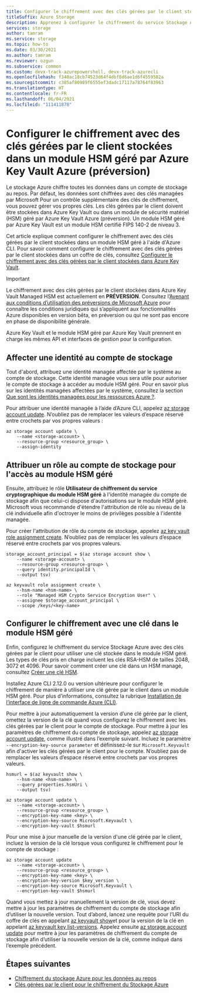 ```yaml
---
title: Configurer le chiffrement avec des clés gérées par le client stockées dans un module HSM géré par Azure Key Vault Azure (préversion)
titleSuffix: Azure Storage
description: Apprenez à configurer le chiffrement du service Stockage Azure avec des clés gérées par le client stockées dans un module HSM géré par Azure Key Vault Azure (préversion) à l'aide d'Azure CLI.
services: storage
author: tamram
ms.service: storage
ms.topic: how-to
ms.date: 03/30/2021
ms.author: tamram
ms.reviewer: ozgun
ms.subservice: common
ms.custom: devx-track-azurepowershell, devx-track-azurecli
ms.openlocfilehash: f340ac18cb74523d64f4dbf8d6ae1d6f4559582a
ms.sourcegitcommit: c385af80989f6555ef3dadc17117a78764f83963
ms.translationtype: HT
ms.contentlocale: fr-FR
ms.lasthandoff: 06/04/2021
ms.locfileid: "111411878"
---
```

# <a name="configure-encryption-with-customer-managed-keys-stored-in-azure-key-vault-managed-hsm-preview"></a>Configurer le chiffrement avec des clés gérées par le client stockées dans un module HSM géré par Azure Key Vault Azure (préversion)

Le stockage Azure chiffre toutes les données dans un compte de stockage au repos. Par défaut, les données sont chiffrées avec des clés managées par Microsoft Pour un contrôle supplémentaire des clés de chiffrement, vous pouvez gérer vos propres clés. Les clés gérées par le client doivent être stockées dans Azure Key Vault ou dans un module de sécurité matériel (HSM) géré par Azure Key Vault Azure (préversion). Un module HSM géré par Azure Key Vault est un module HSM certifié FIPS 140-2 de niveau 3.

Cet article explique comment configurer le chiffrement avec des clés gérées par le client stockées dans un module HSM géré à l'aide d'Azure CLI. Pour savoir comment configurer le chiffrement avec des clés gérées par le client stockées dans un coffre de clés, consultez [Configurer le chiffrement avec des clés gérées par le client stockées dans Azure Key Vault](customer-managed-keys-configure-key-vault.md).

> [!IMPORTANT]
>
> Le chiffrement avec des clés gérées par le client stockées dans Azure Key Vault Managed HSM est actuellement en **PRÉVERSION**. Consultez l’[Avenant aux conditions d’utilisation des préversions de Microsoft Azure](https://azure.microsoft.com/support/legal/preview-supplemental-terms/) pour connaître les conditions juridiques qui s’appliquent aux fonctionnalités Azure disponibles en version bêta, en préversion ou qui ne sont pas encore en phase de disponibilité générale.
>
> Azure Key Vault et le module HSM géré par Azure Key Vault prennent en charge les mêmes API et interfaces de gestion pour la configuration.

## <a name="assign-an-identity-to-the-storage-account"></a>Affecter une identité au compte de stockage

Tout d'abord, attribuez une identité managée affectée par le système au compte de stockage. Cette identité managée vous sera utile pour autoriser le compte de stockage à accéder au module HSM géré. Pour en savoir plus sur les identités managées affectées par le système, consultez la section [Que sont les identités managées pour les ressources Azure ?](../../active-directory/managed-identities-azure-resources/overview.md).

Pour attribuer une identité managée à l’aide d’Azure CLI, appelez [az storage account update](/cli/azure/storage/account#az_storage_account_update). N’oubliez pas de remplacer les valeurs d’espace réservé entre crochets par vos propres valeurs :

```azurecli
az storage account update \
    --name <storage-account> \
    --resource-group <resource_group> \
    --assign-identity
```

## <a name="assign-a-role-to-the-storage-account-for-access-to-the-managed-hsm"></a>Attribuer un rôle au compte de stockage pour l'accès au module HSM géré

Ensuite, attribuez le rôle **Utilisateur de chiffrement du service cryptographique du module HSM géré** à l'identité managée du compte de stockage afin que celui-ci dispose d'autorisations sur le module HSM géré. Microsoft vous recommande d'étendre l'attribution de rôle au niveau de la clé individuelle afin d'octroyer le moins de privilèges possible à l'identité managée.

Pour créer l'attribution de rôle du compte de stockage, appelez [az key vault role assignment create](/cli/azure/role/assignment#az_role_assignment_create). N’oubliez pas de remplacer les valeurs d’espace réservé entre crochets par vos propres valeurs.
  
```azurecli
storage_account_principal = $(az storage account show \
    --name <storage-account> \
    --resource-group <resource-group> \
    --query identity.principalId \
    --output tsv)

az keyvault role assignment create \
    --hsm-name <hsm-name> \
    --role "Managed HSM Crypto Service Encryption User" \
    --assignee $storage_account_principal \
    --scope /keys/<key-name>
```

## <a name="configure-encryption-with-a-key-in-the-managed-hsm"></a>Configurer le chiffrement avec une clé dans le module HSM géré

Enfin, configurez le chiffrement du service Stockage Azure avec des clés gérées par le client pour utiliser une clé stockée dans le module HSM géré. Les types de clés pris en charge incluent les clés RSA-HSM de tailles 2048, 3072 et 4096. Pour savoir comment créer une clé dans un HSM managé, consultez [Créer une clé HSM](../../key-vault/managed-hsm/key-management.md#create-an-hsm-key).

Installez Azure CLI 2.12.0 ou version ultérieure pour configurer le chiffrement de manière à utiliser une clé gérée par le client dans un module HSM géré. Pour plus d’informations, consultez la rubrique [Installation de l’interface de ligne de commande Azure (CLI)](/cli/azure/install-azure-cli).

Pour mettre à jour automatiquement la version d’une clé gérée par le client, omettez la version de la clé quand vous configurez le chiffrement avec les clés gérées par le client pour le compte de stockage. Pour mettre à jour les paramètres de chiffrement du compte de stockage, appelez [az storage account update](/cli/azure/storage/account#az_storage_account_update), comme illustré dans l’exemple suivant. Incluez le paramètre `--encryption-key-source parameter` et définissez-le sur `Microsoft.Keyvault` afin d'activer les clés gérées par le client pour le compte. N’oubliez pas de remplacer les valeurs d’espace réservé entre crochets par vos propres valeurs.

```azurecli
hsmurl = $(az keyvault show \
    --hsm-name <hsm-name> \
    --query properties.hsmUri \
    --output tsv)

az storage account update \
    --name <storage-account> \
    --resource-group <resource_group> \
    --encryption-key-name <key> \
    --encryption-key-source Microsoft.Keyvault \
    --encryption-key-vault $hsmurl
```

Pour une mise à jour manuelle de la version d'une clé gérée par le client, incluez la version de la clé lorsque vous configurez le chiffrement pour le compte de stockage :

```azurecli-interactive
az storage account update
    --name <storage-account> \
    --resource-group <resource_group> \
    --encryption-key-name <key> \
    --encryption-key-version $key_version \
    --encryption-key-source Microsoft.Keyvault \
    --encryption-key-vault $hsmurl
```

Quand vous mettez à jour manuellement la version de clé, vous devez mettre à jour les paramètres de chiffrement du compte de stockage afin d’utiliser la nouvelle version. Tout d’abord, lancez une requête pour l’URI du coffre de clés en appelant [az keyvault show](/cli/azure/keyvault#az_keyvault_show)et pour la version de la clé en appelant [az keyvault key list-versions](/cli/azure/keyvault/key#az_keyvault_key_list_versions). Appelez ensuite [az storage account update](/cli/azure/storage/account#az_storage_account_update) pour mettre à jour les paramètres de chiffrement du compte de stockage afin d’utiliser la nouvelle version de la clé, comme indiqué dans l’exemple précédent.

## <a name="next-steps"></a>Étapes suivantes

- [Chiffrement du stockage Azure pour les données au repos](storage-service-encryption.md)
- [Clés gérées par le client pour le chiffrement du Stockage Azure](customer-managed-keys-overview.md)
